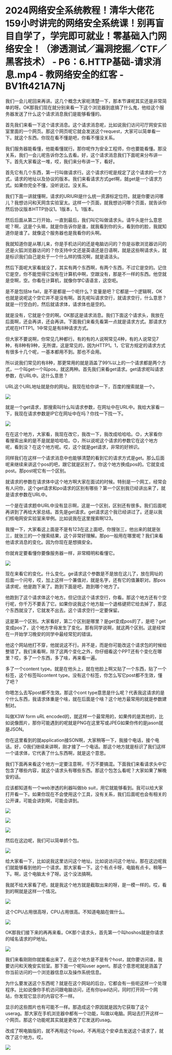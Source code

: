 # 2024网络安全系统教程！清华大佬花159小时讲完的网络安全系统课！别再盲目自学了，学完即可就业！零基础入门网络安全！（渗透测试／漏洞挖掘／CTF／黑客技术） - P6：6.HTTP基础-请求消息.mp4 - 教网络安全的红客 - BV1ft421A7Nj

我们一会儿呢回来再讲。这几个概念大家呃清楚一下，那本节课呢其实还是非常简单的呀。OK那我们现在就分别来看一下这个浏览器到底搞了什么鬼，他给这个服务器发送了什么这个请求消息我们是能够看懂的。

首先我们来看一下这个请求消息。这个请求消息呢，比如说我们访问可厅网安实验室里面的一个网页。那这个网页呢它就会发送这个request，大家可以简单看一下。就这个东西。你现在看不懂是吧，你看不懂没关系。

我们服务器能看懂，他能看懂就行。那你呢作为安全工程师，你也要能看懂。那没关系，我们一会儿呢告诉你怎么去看。好，这个请求消息我们下面呢来分布讲一下。首先大家看这一堆，哎，我们来分布讲一下，看好。

首先它有几个东西，第一行叫做请求行。这个请求行呢是规定了这个请求的一个方式，请求的地址以及协议的版本。我们来看请求方式get啊，就get是一个请求方式。如果你完全不懂，没听说过。没关系。

我们下面一讲就懂啊，请求的URIURI是什么统一资源标定位符。就是你要访问哪儿？我想访问和天网含实验室太。这样一个页面，就我想访问哪个页面，就告诉你然后协议版本HTTP协议1。1版本，1。1版本。

然后后面从第二行开始，一直到最后，我们叫它叫做请求头。请牛头是什么意思呢？啊，这是个头嘛，就是你告诉你是谁，就我看到你的头，看到你的脸，我就知道你是谁了。就像这个服务器也是我看你的头啊。

我就知道你是从哪儿来，你是手机访问的还是电脑访问的？你是谷歌浏览器访问的还是火狐浏览器访问的？你支持中文还是英语还是日语啊，就是这些啊请求头，就是标识我们自己是处于一个什么样的情况啊，就是请洁头。

然后下面呢大家看就没了，其实有两个东西啊，有两个东西，不过它是空的。记住它是空，你不能觉得它没有在计算机中啊，空跟没有，那是不一样的东西。他空就是空啊，空。你看在计算机，就像你学C语语言，这空呃。

是不是包括te fail，是不是都是一个呃什么？变量是吧？它都是一个逻辑啊，OK也就是说呢这个空它并不是没有啊。首先呢叫请求空行，就请求空行，什么意思？就是一行空白的，然后就请求体，请求体也是空的。

就是没有，它就是个空的啊。OK那这是请求消息。我们下面这个请求头，我放在后面啊，还会再讲，还会再讲。下面我们来看先看第一点就是请求方式。那请求方式呢在HTTP1。1中常见是有8种请求方式。

但大家不要说啊，你常见几种都行。有的有的人说啊常见4种，有的人说常见7种，有8种有9种，无所谓，这是常见的，因为HTTP1。1，它官方规定的请求方式有很多十几个呢，一基本都用不到。那也不会用。

所以说我们常见的有8种，那更常用的就是涵盖了99%以上的一个请求都是两个方式，一个叫get一个叫pos，就这两种。首先我们来看get请求。get请求呢叫请求参数，在URL中。这什么意思？

URL这个URL地址就是你的网址。我现在给你讲一下，百度的搜索就是一个。

![](img/dd2b3e12a541d2b3d13338471072f7d8_1.png)

就是一个get请求，那搜索叫什么叫请求参数，在网址中在URL中。我给大家看一下，我现在请求参数是IP它在网址中在吗？你找一下找一下。



![](img/dd2b3e12a541d2b3d13338471072f7d8_3.png)

在在这个地方，大家看，我现在改它，我改一下，我改成哈哈哈。😊，大家看你看搜索出来的是不是就是哈哈哈。😊，所以说呢这个请求的参数它在这个地方呢，看到没？在这个地方呢。哎，这个就是get请求，非常的好辨识。

同样我们在这样一个请求消息中也能够清楚的看到它的请求方式是get。那么后面呢来继续来讲这个pos的吧，跟它就是区别了。你这个地方换成pos的。它就变成post。那post呢它有一个区别。

就请求的参数在请求体中这个地方啊大家在面试的时候。特别是一个网工，经常会有人问你，这个get请求和po请求的区别有哪些？第一个区别我已经讲出来了，就是请求参数在URL中。

一个是在请求题中URL中没有显示啊，这是一个区别，区别还有很多。我们后面呢再讲到了再给大家总结。首先是get请求。get请求这个我已经讲过了。还是以我们核电网安实验室来举例。比如说我在这里搜索啊123。

我搜一下，大家看这上面是不是有123在这上面吧，你搜张三，他出来的就是张三，就张三的一个搜索结果，这个非常好理解。那po一般用在哪里呢？我们来看他请求消息的变化。因为你现在是想搞安全。

你就肯定要看懂你要像服务器一样，非常精明和看懂它。

![](img/dd2b3e12a541d2b3d13338471072f7d8_5.png)

现在来看它的变化。什么变化。ge请求这个参数是不是放在这儿了，放在网址的后面一个问号，哎，加上这样一个兼值对，就是名字，还有它的值兼职对。那pos请求呢，他是跑下来了。跑到下面是吧，跑到哪个地方了。

他跑到了这个请求体这个地方。但记住这个请求空行，你看。那这个地方还有个空行呢，你千万不要丢了它。如果你说我这个地方敲一个退格键把它给去掉了，那这个东西就没了，它就发不出去。这个请求空行一定要保留。

这是第一个区别。大家看好，第二个区别是哪里？是get变成pos的了，是吧？get变成pos了，这个地方字母发生了变化。那有同学说啊，就这两个区别。这是经常在一开始学习晚安的同学中最经常犯的错误。

他这个网站他打不穿，他就说这不行。并不是，而是你可能改这个请求包的时候给整错了。我们来看啊，除了这两个变化之外，你仔细看这个PPT还有个变化在哪里？哎，多了一个东西，多了啥，再来看一遍。

多了一个content type。就是在他头上，就在他脸上啊又贴了一个东西，贴了一个标签，这个标签叫content type。没有这个标签，你怎么写它post都不生效，懂了吧？

你嗯怎么去写post都不生效。那这个cont type意思是什么呢？代表我这请求的是个什么东西，我请求体重是个啥，就在后面是个啥？这个地方最常用的就是参数建制对。

叫做X3W form uRL encoded的，就这样一个最常用的，如果传的是其他的，比如说像图片，那你可能遇到的呢就是PNG在这里写或JPEG如果你传的是jason就是JSON。

你在这里看到的就application接SON啊，大家稍等一下，我接个电话，接个电话。好，O我们继续来讲啊，刚才接了一个电话。那这个地方就是标识了我们这样一个请求体，它代表了什么东西啊，就是这个意思。

我们下面再来看这个地方一定要注意啊，千万不要搞混。下面我们来看请求头中它包含了哪些内容，就这个请求头有哪些东西。那这个包怎么看呢？大家如果了解晚安的话。

应该都知道有一个web渗透的利器叫做bb suit，用它就能够看到。我可以给大家打开看一下。如果你现在不会使用这个工具，没有关系，我们后面呢也会有相关的公开课，可能会讲到啊，可能会讲到。



![](img/dd2b3e12a541d2b3d13338471072f7d8_7.png)

![](img/dd2b3e12a541d2b3d13338471072f7d8_8.png)

![](img/dd2b3e12a541d2b3d13338471072f7d8_9.png)

然后在这边呢，我们可以简单抓个包。

![](img/dd2b3e12a541d2b3d13338471072f7d8_11.png)

给大家看一下，比如说我这里访问这个地址。比如说访问这个地址。那在这边呢我们就能够看到他的一个请求。那大家看一下。这个有点卡呀，电脑有点卡。稍等一下。啊，这个电脑太卡了呀。这个没法搞啊。

我就不给大家看了吧，就是我这个地方就是截取出来的呀，是一模一样的。哎，看到的啊就是这样一个情况。

![](img/dd2b3e12a541d2b3d13338471072f7d8_13.png)

这个CPU占用很高呀，CPU占用很高。不知道电脑在做什么。

![](img/dd2b3e12a541d2b3d13338471072f7d8_15.png)

OK那我们接下来的再再来看。OK那个请求头，首先第一个叫hoshos就是你请求的域名请求的IP地址。

![](img/dd2b3e12a541d2b3d13338471072f7d8_17.png)

我们来看刚刚你就能看出来了，在这个地方是不是有个host，就你要访问谁，我要访问和天晚安实验室。那下面一个呢叫user agent。那这个意思呢就是涵盖了你当前访问的一个浏览器信息以及操作系统信息。

为什么要发送这个东西呢？就是在这个网站的后台，它都会有一些呃这样一个处理程序。比如说像你手机访问跟电脑访问，还有你ipad访问，同时打开同一个网站，你发现它显示的内容它不一样。

显示的这些图片也有可能不一样。那造成这个原因就是因为它获取了这个userag。那大家在手机浏览器中都有一个功能，叫做以电脑。网站去打开这样一个网页。那这个功能呢其实就是更改了它发送的usag。

改成了啊电脑版的，就不再用这个Iipad，不再用这个安卓去发送这个请求了，就改了这个地方。哎。

![](img/dd2b3e12a541d2b3d13338471072f7d8_19.png)